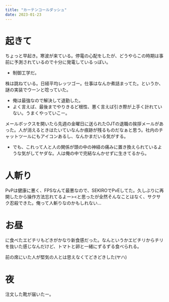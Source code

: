 ```yaml
---
title: "カーテンコールダッシュ"
date: 2023-01-23
---
```

# 起きて
ちょっと早起き。寒波が来ている。停電の心配をしたが、どうやらこの時期は事前に予測されているので十分に発電しているっぽい。
- 制御工学だ。

株は跳ねている。日経平均レッツゴー。仕事はなんか煮詰まってた。というか、謎の実装でウーンと唸っていた。
- 俺は最強なので解決して退勤した。
- よく言えば、最後までやりきるど根性、悪く言えば引き際が上手く計れていない。うまくやっていこー。

メールボックスを開いたら先週の金曜日に送られたOJTの退職の挨拶メールがあった。人が消えるときはたいていなんか痕跡が残るものだなぁと思う。社内のチャットツールにもアイコンあるし、なんかまだいる気がする。
- でも、これって人と人の関係が頭の中の神経の痛みに置き換えられているような気がしてヤダな。人は俺の中で完結なんかせずに生きてるから。

# 人斬り
PvPは健康に悪く、FPSなんて最悪なので、SEKIROでPvEしてた。久しぶりに再開したから操作方法忘れてるよー><と思ったが全然そんなことはなく、サクサク忍殺できた。俺って人斬りなのかもしれない...

# お昼
に食べたエビチリもどきがかなり新食感だった。なんというかエビチリからチリを抜いた感じなんだけど、トマトと卵と一緒にずるずる食べられる。

前の席にいた人が堅気の人とは思えなくてどきどきした(ヤハ)


# 夜
注文した靴が届いたー。
